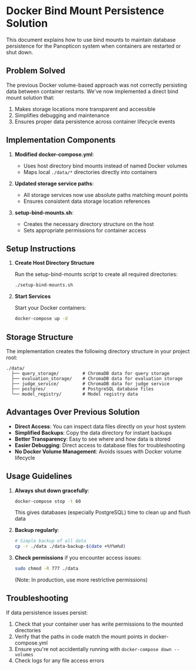 # Docker Bind Mount Persistence Solution

This document explains how to use bind mounts to maintain database persistence for the Panopticon system when containers are restarted or shut down.

## Problem Solved

The previous Docker volume-based approach was not correctly persisting data between container restarts. We've now implemented a direct bind mount solution that:

1. Makes storage locations more transparent and accessible
2. Simplifies debugging and maintenance
3. Ensures proper data persistence across container lifecycle events

## Implementation Components

1. **Modified docker-compose.yml**:
   - Uses host directory bind mounts instead of named Docker volumes
   - Maps local `./data/*` directories directly into containers
   
2. **Updated storage service paths**:
   - All storage services now use absolute paths matching mount points
   - Ensures consistent data storage location references

3. **setup-bind-mounts.sh**:
   - Creates the necessary directory structure on the host
   - Sets appropriate permissions for container access

## Setup Instructions

1. **Create Host Directory Structure**

   Run the setup-bind-mounts script to create all required directories:

   ```bash
   ./setup-bind-mounts.sh
   ```

2. **Start Services**

   Start your Docker containers:

   ```bash
   docker-compose up -d
   ```

## Storage Structure

The implementation creates the following directory structure in your project root:

```
./data/
  ├── query_storage/         # ChromaDB data for query storage
  ├── evaluation_storage/    # ChromaDB data for evaluation storage
  ├── judge_service/         # ChromaDB data for judge service
  ├── postgres/              # PostgreSQL database files
  └── model_registry/        # Model registry data
```

## Advantages Over Previous Solution

- **Direct Access**: You can inspect data files directly on your host system
- **Simplified Backups**: Copy the data directory for instant backups
- **Better Transparency**: Easy to see where and how data is stored
- **Easier Debugging**: Direct access to database files for troubleshooting
- **No Docker Volume Management**: Avoids issues with Docker volume lifecycle

## Usage Guidelines

1. **Always shut down gracefully**:
   ```bash
   docker-compose stop -t 60
   ```
   This gives databases (especially PostgreSQL) time to clean up and flush data

2. **Backup regularly**:
   ```bash
   # Simple backup of all data
   cp -r ./data ./data-backup-$(date +%Y%m%d)
   ```

3. **Check permissions** if you encounter access issues:
   ```bash
   sudo chmod -R 777 ./data
   ```
   (Note: In production, use more restrictive permissions)

## Troubleshooting

If data persistence issues persist:

1. Check that your container user has write permissions to the mounted directories
2. Verify that the paths in code match the mount points in docker-compose.yml
3. Ensure you're not accidentally running with `docker-compose down --volumes`
4. Check logs for any file access errors
